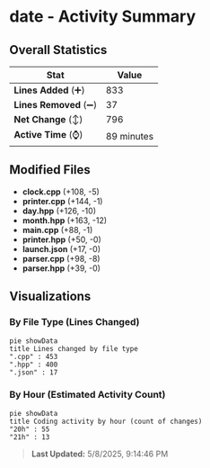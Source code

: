 # date - Activity Summary 

## Overall Statistics

| Stat                   | Value                                                             |
| ---------------------- | ----------------------------------------------------------------- |
| **Lines Added** (➕)   | 833                                          |
| **Lines Removed** (➖) | 37                                        |
| **Net Change** (↕)    | 796                |
| **Active Time** (⌚)   | 89 minutes |


## Modified Files
- **clock.cpp** (+108, -5)
- **printer.cpp** (+144, -1)
- **day.hpp** (+126, -10)
- **month.hpp** (+163, -12)
- **main.cpp** (+88, -1)
- **printer.hpp** (+50, -0)
- **launch.json** (+17, -0)
- **parser.cpp** (+98, -8)
- **parser.hpp** (+39, -0)

## Visualizations

### By File Type (Lines Changed)

```mermaid
pie showData
title Lines changed by file type
".cpp" : 453
".hpp" : 400
".json" : 17
```

### By Hour (Estimated Activity Count)

```mermaid
pie showData
title Coding activity by hour (count of changes)
"20h" : 55
"21h" : 13
```


> **Last Updated:** 5/8/2025, 9:14:46 PM
